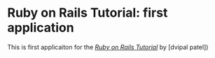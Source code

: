 # Ruby on Rails Tutorial: first application
This is first applicaiton for the [*Ruby on Rails Tutorial*](http/://railstutorial.org) by [dvipal patel])